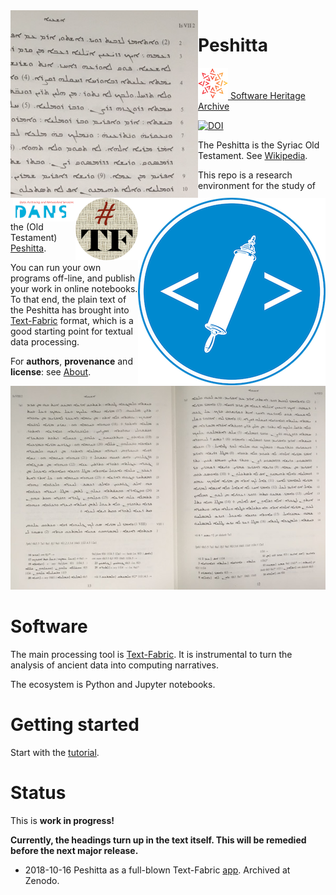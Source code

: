 <div>
<img src="docs/images/logo.png" align="left" width="300"/>
<img src="docs/images/etcbc.png" align="right" width="300"/>
<img src="docs/images/tf.png" align="right" width="100"/>
<img src="docs/images/dans.png" align="right" width="100"/>
</div>

Peshitta
========
[![sha](sha.png) Software Heritage Archive](https://archive.softwareheritage.org/browse/origin/https://github.com/etcbc/peshitta/)

[![DOI](https://zenodo.org/badge/153227276.svg)](https://doi.org/10.5281/zenodo.1463675)

The Peshitta is the Syriac Old Testament.
See [Wikipedia](https://en.wikipedia.org/wiki/Peshitta).

This repo is a research environment for the study of the (Old Testament)
[Peshitta](https://en.wikipedia.org/wiki/Peshitta).

You can run your own programs off-line, and publish your work in online notebooks.
To that end, the plain text of the Peshitta has brought into
[Text-Fabric](https://dans-labs.github.io/text-fabric/Model/File-formats/)
format, which is a good starting point for textual data processing.

For **authors**, **provenance** and **license**: see [About](docs/about.md).

![coverSmall](docs/images/peshittaPageSmall.jpg)

Software
========
The main processing tool is [Text-Fabric](docs/textfabric.md). It is instrumental to
turn the analysis of ancient data into computing narratives.

The ecosystem is Python and Jupyter notebooks.

Getting started
===============
Start with the
[tutorial](https://nbviewer.jupyter.org/github/annotation/tutorials/blob/master/peshitta/start.ipynb).


Status
======
This is **work in progress!**

**Currently, the headings turn up in the text itself. This will be remedied before the next major release.**

*   2018-10-16 Peshitta as a full-blown Text-Fabric [app](https://dans-labs.github.io/text-fabric/Api/Apps/).
    Archived at Zenodo.
